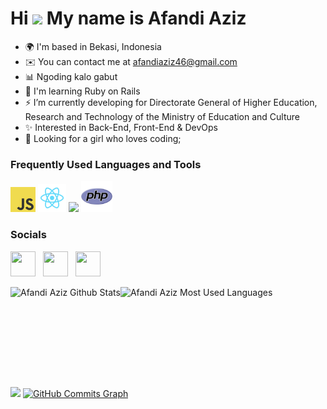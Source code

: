 <!-- ### Hi there 👋 -->

<!--
**bdrsmsdn/bdrsmsdn** is a ✨ _special_ ✨ repository because its `README.md` (this file) appears on your GitHub profile.

Here are some ideas to get you started:

- 🔭 I’m currently working on ...
- 🌱 I’m currently learning ...
- 👯 I’m looking to collaborate on ...
- 🤔 I’m looking for help with ...
- 💬 Ask me about ...
- 📫 How to reach me: ...
- 😄 Pronouns: ...
- ⚡ Fun fact: ...
-->

Hi <img src="https://media.giphy.com/media/hvRJCLFzcasrR4ia7z/giphy.gif" width="35px"> My name is Afandi Aziz
============================

<!-- Full-Stack Web Developer -->
<!-- ------------------------ -->

* 🌍  I'm based in Bekasi, Indonesia
* ✉️  You can contact me at [afandiaziz46@gmail.com](mailto:afandiaziz46@gmail.com)
* 📊 Ngoding kalo gabut
* 🧠  I'm learning Ruby on Rails
* ⚡️ I’m currently developing for Directorate General of Higher Education, Research and Technology of the Ministry of Education and Culture
* ✨ Interested in Back-End, Front-End & DevOps
* 🤔 Looking for a girl who loves coding;

<!-- - ⚡️ Currently developing impactful solutions at <a href="https://speedboostr.com?ref=johnkirtley" target="_blank">Speed Boostr</a>.
* 🌱 I’m currently learning React & Ruby
- 👨‍💻 Enjoy collaborating on `open source` projects.
- ✈️ Fun Fact: Love international travel. -->


### Frequently Used Languages and Tools 
<code><img height="40" src="https://raw.githubusercontent.com/github/explore/80688e429a7d4ef2fca1e82350fe8e3517d3494d/topics/javascript/javascript.png"></code>
<code><img height="45" src="https://raw.githubusercontent.com/github/explore/80688e429a7d4ef2fca1e82350fe8e3517d3494d/topics/react/react.png"></code>
<code><img height="40" src="https://nodejs.org/static/images/logo.svg"></code> 
<code><img height="50" src="https://raw.githubusercontent.com/github/explore/5c058a388828bb5fde0bcafd4bc867b5bb3f26f3/topics/php/php.png"></code>
<!-- <code><img height="40" src="https://raw.githubusercontent.com/github/explore/5c058a388828bb5fde0bcafd4bc867b5bb3f26f3/topics/python/python.png"></code> -->
<!-- <code><img height="40" src="https://raw.githubusercontent.com/github/explore/5c058a388828bb5fde0bcafd4bc867b5bb3f26f3/topics/html/html.png"></code> -->
<!-- <code><img height="40" src="https://raw.githubusercontent.com/github/explore/5c058a388828bb5fde0bcafd4bc867b5bb3f26f3/topics/css/css.png"></code> -->

### Socials

<p align="left">
  <a href="https://www.github.com/afandiaziz" target="_blank" rel="noreferrer"><img src="https://raw.githubusercontent.com/danielcranney/readme-generator/main/public/icons/socials/github.svg" width="40" height="40" /></a> 
  &nbsp;
  <a href="http://www.instagram.com/muhammadafandiaziz" target="_blank" rel="noreferrer"><img src="https://raw.githubusercontent.com/danielcranney/readme-generator/main/public/icons/socials/instagram.svg" width="40" height="40" /></a> 
  &nbsp;
  <a href="https://www.linkedin.com/in/afandiaziz" target="_blank" rel="noreferrer"><img src="https://raw.githubusercontent.com/danielcranney/readme-generator/main/public/icons/socials/linkedin.svg" width="40" height="40" /></a>
</p>


<div>
  <div style="display: flex; align-items: flex-start;">
    <img height="160" src="https://github-readme-stats.vercel.app/api?username=afandiaziz&include_all_commits=true&count_private=true&show_icons=true&hide_border=true&title_color=ec4899&text_color=ffffff&bg_color=181824" alt="Afandi Aziz Github Stats" />
    <img height="160" src="https://github-readme-stats.vercel.app/api/top-langs/?username=afandiaziz&layout=compact&hide=css,less,html&title_color=ec4899&text_color=ffffff&bg_color=181824&hide_border=true" alt="Afandi Aziz Most Used Languages" />   
  </div>
  <a href="http://www.github.com/afandiaziz"><img src="https://github-readme-streak-stats.herokuapp.com/?user=afandiaziz&stroke=ffffff&background=181824&ring=ec4899&fire=ec4899&currStreakNum=ffffff&currStreakLabel=ec4899&sideNums=ffffff&sideLabels=ffffff&dates=ffffff&hide_border=true" /></a>
  <a href="http://www.github.com/afandiaziz"><img src="https://activity-graph.herokuapp.com/graph?username=afandiaziz&bg_color=181824&color=ffffff&line=ec4899&point=ffffff&area_color=181824&area=true&hide_border=true&custom_title=GitHub%20Commits%20Graph" alt="GitHub Commits Graph" /></a>
</div>
